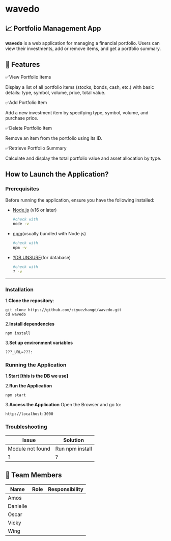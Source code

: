 # wavedo

## 📈 Portfolio Management App
**wavedo** is a web application for managing a financial portfolio. Users can view their investments, add or remove items, and get a portfolio summary.

## 🚀 Features
✅View Portfolio Items

Display a list of all portfolio items (stocks, bonds, cash, etc.) with basic details: type, symbol, volume, price, total value.

✅Add Portfolio Item

Add a new investment item by specifying type, symbol, volume, and purchase price.

✅Delete Portfolio Item

Remove an item from the portfolio using its ID.

✅Retrieve Portfolio Summary

Calculate and display the total portfolio value and asset allocation by type.

## How to Launch the Application?

### Prerequisites
Before running the application, ensure you have the following installed:
 - [Node.js](https://nodejs.org/) (v16 or later)
    ```bash
    #check with
    node -v
 - [npm](https://www.npmjs.com/)(usually bundled with Node.js)
    ```bash
    #check with
    npm -v
 - [?DB UNSURE](?)(for database)
    ```bash
    #check with
    ? -v

---

### Installation

 1.**Clone the repository**:
    
    git clone https://github.com/ziyuezhangd/wavedo.git
    cd wavedo
2.**Install dependencies**
    
    npm install
3.**Set up environment variables**
    
    ???_URL=???:

### Running the Application
1.**Start [this is the DB we use]**
    

2.**Run the Application**

    npm start
3.**Access the Application**
    Open the Browser and go to:

    http://localhost:3000

### Troubleshooting
|Issue|Solution|
|-----|--------|
|Module not found|Run npm install|
|?|?|

## 👥 Team Members
|Name|Role|Responsibility|
|----|----|--------------|
|Amos|||
|Danielle|||
|Oscar|||
|Vicky|||
|Wing|||
